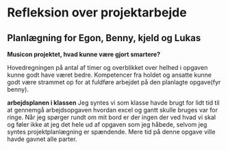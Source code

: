 # Refleksion over projektarbejde
## Planlægning for Egon, Benny, kjeld og Lukas

**Musicon projektet, hvad kunne være gjort smartere?**

Hovedregningen på antal af timer og overblikket over helhed i opgaven kunne godt have været bedre.
Kompetencer fra holdet og ansatte kunne godt være strammet op for at fuldføre arbejdet på den planlagte opgave(fyr benny).

**arbejdsplanen i klassen**
Jeg syntes vi som klasse havde brugt for lidt tid til at gennemgå arbejdsopgaven hvordan excel og gantt skulle bruges var for ringe. Når jeg spørger rundt om mit bord er der ingen der ved hvad vi skal og føler ikke at jeg det hele ud af opgaven som jeg håbede, selvom jeg syntes projektplanlægning er spændende.
Mere tid på denne opgave ville havde gavnet alle parter.






